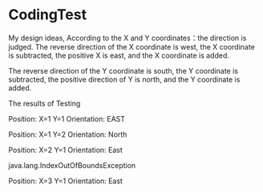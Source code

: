 # CodingTest

My design ideas, According to the X and Y coordinates：the direction is judged. The reverse direction of the X coordinate is west, the X coordinate is subtracted, the positive X is east, and the X coordinate is added.

The reverse direction of the Y coordinate is south, the Y coordinate is subtracted, the positive direction of Y is north, and the Y coordinate is added.

The  results of Testing

Position: X=1  Y=1 Orientation: EAST

Position: X=1  Y=2 Orientation: North

Position: X=2  Y=1 Orientation: East

java.lang.IndexOutOfBoundsException
	
Position: X=3  Y=1 Orientation: East
